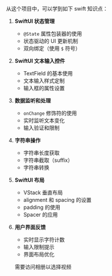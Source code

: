 从这个项目中，可以学到如下 swift 知识点：

1. **SwiftUI 状态管理**
   - `@State` 属性包装器的使用
   - 状态驱动的 UI 更新机制
   - 双向绑定（使用 `$` 符号）

2. **SwiftUI 文本输入控件**
   - TextField 的基本使用
   - 文本输入样式定制
   - 输入框的属性设置

3. **数据监听和处理**
   - `onChange` 修饰符的使用
   - 实时监听文本变化
   - 输入验证和限制

4. **字符串操作**
   - 字符串长度获取
   - 字符串截取（suffix）
   - 字符串转换

5. **SwiftUI 布局**
   - VStack 垂直布局
   - alignment 和 spacing 的设置
   - padding 的使用
   - Spacer 的应用

6. **用户界面反馈**
   - 实时显示字符计数
   - 输入限制提示
   - 界面布局优化
   

   需要访问相册以选择视频